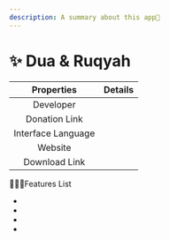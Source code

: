 ```yaml
---
description: A summary about this app💐
---
```


# ✨ Dua  & Ruqyah

|     Properties     | Details |
| :----------------: | :-----: |
|      Developer     |         |
|    Donation Link   |         |
| Interface Language |         |
|       Website      |         |
|    Download Link   |         |

💁🏽‍♂️Features List

*
*
*
*

